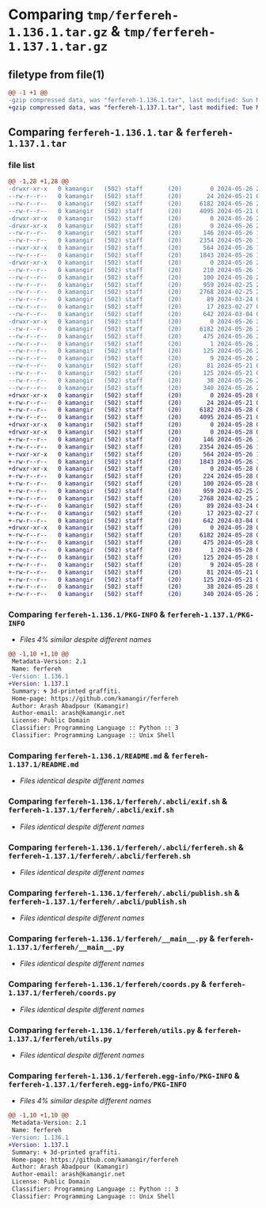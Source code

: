 # Comparing `tmp/ferfereh-1.136.1.tar.gz` & `tmp/ferfereh-1.137.1.tar.gz`

## filetype from file(1)

```diff
@@ -1 +1 @@
-gzip compressed data, was "ferfereh-1.136.1.tar", last modified: Sun May 26 21:57:19 2024, max compression
+gzip compressed data, was "ferfereh-1.137.1.tar", last modified: Tue May 28 01:38:48 2024, max compression
```

## Comparing `ferfereh-1.136.1.tar` & `ferfereh-1.137.1.tar`

### file list

```diff
@@ -1,28 +1,28 @@
-drwxr-xr-x   0 kamangir   (502) staff       (20)        0 2024-05-26 21:57:19.713267 ferfereh-1.136.1/
--rw-r--r--   0 kamangir   (502) staff       (20)       24 2024-05-21 05:59:00.000000 ferfereh-1.136.1/MANIFEST.in
--rw-r--r--   0 kamangir   (502) staff       (20)     6182 2024-05-26 21:57:19.712796 ferfereh-1.136.1/PKG-INFO
--rw-r--r--   0 kamangir   (502) staff       (20)     4095 2024-05-21 06:02:29.000000 ferfereh-1.136.1/README.md
-drwxr-xr-x   0 kamangir   (502) staff       (20)        0 2024-05-26 21:57:19.706938 ferfereh-1.136.1/ferfereh/
-drwxr-xr-x   0 kamangir   (502) staff       (20)        0 2024-05-26 21:57:19.711577 ferfereh-1.136.1/ferfereh/.abcli/
--rw-r--r--   0 kamangir   (502) staff       (20)      146 2024-05-26 17:55:07.000000 ferfereh-1.136.1/ferfereh/.abcli/actions.sh
--rw-r--r--   0 kamangir   (502) staff       (20)     2354 2024-05-26 17:55:07.000000 ferfereh-1.136.1/ferfereh/.abcli/exif.sh
--rwxr-xr-x   0 kamangir   (502) staff       (20)      564 2024-05-26 17:55:07.000000 ferfereh-1.136.1/ferfereh/.abcli/ferfereh.sh
--rw-r--r--   0 kamangir   (502) staff       (20)     1843 2024-05-26 17:55:07.000000 ferfereh-1.136.1/ferfereh/.abcli/publish.sh
-drwxr-xr-x   0 kamangir   (502) staff       (20)        0 2024-05-26 21:57:19.711878 ferfereh-1.136.1/ferfereh/.abcli/tests/
--rw-r--r--   0 kamangir   (502) staff       (20)      210 2024-05-26 17:55:07.000000 ferfereh-1.136.1/ferfereh/.abcli/tests/version.sh
--rw-r--r--   0 kamangir   (502) staff       (20)      100 2024-05-26 21:57:13.000000 ferfereh-1.136.1/ferfereh/__init__.py
--rw-r--r--   0 kamangir   (502) staff       (20)      959 2024-02-25 23:42:23.000000 ferfereh-1.136.1/ferfereh/__main__.py
--rw-r--r--   0 kamangir   (502) staff       (20)     2768 2024-02-25 23:44:02.000000 ferfereh-1.136.1/ferfereh/coords.py
--rw-r--r--   0 kamangir   (502) staff       (20)       89 2024-03-24 00:16:12.000000 ferfereh-1.136.1/ferfereh/logger.py
--rw-r--r--   0 kamangir   (502) staff       (20)       17 2023-02-27 00:15:30.000000 ferfereh-1.136.1/ferfereh/urls.py
--rw-r--r--   0 kamangir   (502) staff       (20)      642 2024-03-04 07:37:30.000000 ferfereh-1.136.1/ferfereh/utils.py
-drwxr-xr-x   0 kamangir   (502) staff       (20)        0 2024-05-26 21:57:19.712220 ferfereh-1.136.1/ferfereh.egg-info/
--rw-r--r--   0 kamangir   (502) staff       (20)     6182 2024-05-26 21:57:19.000000 ferfereh-1.136.1/ferfereh.egg-info/PKG-INFO
--rw-r--r--   0 kamangir   (502) staff       (20)      475 2024-05-26 21:57:19.000000 ferfereh-1.136.1/ferfereh.egg-info/SOURCES.txt
--rw-r--r--   0 kamangir   (502) staff       (20)        1 2024-05-26 21:57:19.000000 ferfereh-1.136.1/ferfereh.egg-info/dependency_links.txt
--rw-r--r--   0 kamangir   (502) staff       (20)      125 2024-05-26 21:57:19.000000 ferfereh-1.136.1/ferfereh.egg-info/requires.txt
--rw-r--r--   0 kamangir   (502) staff       (20)        9 2024-05-26 21:57:19.000000 ferfereh-1.136.1/ferfereh.egg-info/top_level.txt
--rw-r--r--   0 kamangir   (502) staff       (20)       81 2024-05-21 05:52:18.000000 ferfereh-1.136.1/pyproject.toml
--rw-r--r--   0 kamangir   (502) staff       (20)      125 2024-05-21 05:56:20.000000 ferfereh-1.136.1/requirements.txt
--rw-r--r--   0 kamangir   (502) staff       (20)       38 2024-05-26 21:57:19.713392 ferfereh-1.136.1/setup.cfg
--rw-r--r--   0 kamangir   (502) staff       (20)      340 2024-05-26 20:37:51.000000 ferfereh-1.136.1/setup.py
+drwxr-xr-x   0 kamangir   (502) staff       (20)        0 2024-05-28 01:38:48.043820 ferfereh-1.137.1/
+-rw-r--r--   0 kamangir   (502) staff       (20)       24 2024-05-21 05:59:00.000000 ferfereh-1.137.1/MANIFEST.in
+-rw-r--r--   0 kamangir   (502) staff       (20)     6182 2024-05-28 01:38:48.043162 ferfereh-1.137.1/PKG-INFO
+-rw-r--r--   0 kamangir   (502) staff       (20)     4095 2024-05-21 06:02:29.000000 ferfereh-1.137.1/README.md
+drwxr-xr-x   0 kamangir   (502) staff       (20)        0 2024-05-28 01:38:48.039110 ferfereh-1.137.1/ferfereh/
+drwxr-xr-x   0 kamangir   (502) staff       (20)        0 2024-05-28 01:38:48.041512 ferfereh-1.137.1/ferfereh/.abcli/
+-rw-r--r--   0 kamangir   (502) staff       (20)      146 2024-05-26 17:55:07.000000 ferfereh-1.137.1/ferfereh/.abcli/actions.sh
+-rw-r--r--   0 kamangir   (502) staff       (20)     2354 2024-05-26 17:55:07.000000 ferfereh-1.137.1/ferfereh/.abcli/exif.sh
+-rwxr-xr-x   0 kamangir   (502) staff       (20)      564 2024-05-26 17:55:07.000000 ferfereh-1.137.1/ferfereh/.abcli/ferfereh.sh
+-rw-r--r--   0 kamangir   (502) staff       (20)     1843 2024-05-26 17:55:07.000000 ferfereh-1.137.1/ferfereh/.abcli/publish.sh
+drwxr-xr-x   0 kamangir   (502) staff       (20)        0 2024-05-28 01:38:48.041886 ferfereh-1.137.1/ferfereh/.abcli/tests/
+-rw-r--r--   0 kamangir   (502) staff       (20)      224 2024-05-28 01:33:21.000000 ferfereh-1.137.1/ferfereh/.abcli/tests/version.sh
+-rw-r--r--   0 kamangir   (502) staff       (20)      100 2024-05-28 01:38:42.000000 ferfereh-1.137.1/ferfereh/__init__.py
+-rw-r--r--   0 kamangir   (502) staff       (20)      959 2024-02-25 23:42:23.000000 ferfereh-1.137.1/ferfereh/__main__.py
+-rw-r--r--   0 kamangir   (502) staff       (20)     2768 2024-02-25 23:44:02.000000 ferfereh-1.137.1/ferfereh/coords.py
+-rw-r--r--   0 kamangir   (502) staff       (20)       89 2024-03-24 00:16:12.000000 ferfereh-1.137.1/ferfereh/logger.py
+-rw-r--r--   0 kamangir   (502) staff       (20)       17 2023-02-27 00:15:30.000000 ferfereh-1.137.1/ferfereh/urls.py
+-rw-r--r--   0 kamangir   (502) staff       (20)      642 2024-03-04 07:37:30.000000 ferfereh-1.137.1/ferfereh/utils.py
+drwxr-xr-x   0 kamangir   (502) staff       (20)        0 2024-05-28 01:38:48.042599 ferfereh-1.137.1/ferfereh.egg-info/
+-rw-r--r--   0 kamangir   (502) staff       (20)     6182 2024-05-28 01:38:48.000000 ferfereh-1.137.1/ferfereh.egg-info/PKG-INFO
+-rw-r--r--   0 kamangir   (502) staff       (20)      475 2024-05-28 01:38:48.000000 ferfereh-1.137.1/ferfereh.egg-info/SOURCES.txt
+-rw-r--r--   0 kamangir   (502) staff       (20)        1 2024-05-28 01:38:48.000000 ferfereh-1.137.1/ferfereh.egg-info/dependency_links.txt
+-rw-r--r--   0 kamangir   (502) staff       (20)      125 2024-05-28 01:38:48.000000 ferfereh-1.137.1/ferfereh.egg-info/requires.txt
+-rw-r--r--   0 kamangir   (502) staff       (20)        9 2024-05-28 01:38:48.000000 ferfereh-1.137.1/ferfereh.egg-info/top_level.txt
+-rw-r--r--   0 kamangir   (502) staff       (20)       81 2024-05-21 05:52:18.000000 ferfereh-1.137.1/pyproject.toml
+-rw-r--r--   0 kamangir   (502) staff       (20)      125 2024-05-21 05:56:20.000000 ferfereh-1.137.1/requirements.txt
+-rw-r--r--   0 kamangir   (502) staff       (20)       38 2024-05-28 01:38:48.043935 ferfereh-1.137.1/setup.cfg
+-rw-r--r--   0 kamangir   (502) staff       (20)      340 2024-05-26 20:37:51.000000 ferfereh-1.137.1/setup.py
```

### Comparing `ferfereh-1.136.1/PKG-INFO` & `ferfereh-1.137.1/PKG-INFO`

 * *Files 4% similar despite different names*

```diff
@@ -1,10 +1,10 @@
 Metadata-Version: 2.1
 Name: ferfereh
-Version: 1.136.1
+Version: 1.137.1
 Summary: 🌀 3d-printed graffiti.
 Home-page: https://github.com/kamangir/ferfereh
 Author: Arash Abadpour (Kamangir)
 Author-email: arash@kamangir.net
 License: Public Domain
 Classifier: Programming Language :: Python :: 3
 Classifier: Programming Language :: Unix Shell
```

### Comparing `ferfereh-1.136.1/README.md` & `ferfereh-1.137.1/README.md`

 * *Files identical despite different names*

### Comparing `ferfereh-1.136.1/ferfereh/.abcli/exif.sh` & `ferfereh-1.137.1/ferfereh/.abcli/exif.sh`

 * *Files identical despite different names*

### Comparing `ferfereh-1.136.1/ferfereh/.abcli/ferfereh.sh` & `ferfereh-1.137.1/ferfereh/.abcli/ferfereh.sh`

 * *Files identical despite different names*

### Comparing `ferfereh-1.136.1/ferfereh/.abcli/publish.sh` & `ferfereh-1.137.1/ferfereh/.abcli/publish.sh`

 * *Files identical despite different names*

### Comparing `ferfereh-1.136.1/ferfereh/__main__.py` & `ferfereh-1.137.1/ferfereh/__main__.py`

 * *Files identical despite different names*

### Comparing `ferfereh-1.136.1/ferfereh/coords.py` & `ferfereh-1.137.1/ferfereh/coords.py`

 * *Files identical despite different names*

### Comparing `ferfereh-1.136.1/ferfereh/utils.py` & `ferfereh-1.137.1/ferfereh/utils.py`

 * *Files identical despite different names*

### Comparing `ferfereh-1.136.1/ferfereh.egg-info/PKG-INFO` & `ferfereh-1.137.1/ferfereh.egg-info/PKG-INFO`

 * *Files 4% similar despite different names*

```diff
@@ -1,10 +1,10 @@
 Metadata-Version: 2.1
 Name: ferfereh
-Version: 1.136.1
+Version: 1.137.1
 Summary: 🌀 3d-printed graffiti.
 Home-page: https://github.com/kamangir/ferfereh
 Author: Arash Abadpour (Kamangir)
 Author-email: arash@kamangir.net
 License: Public Domain
 Classifier: Programming Language :: Python :: 3
 Classifier: Programming Language :: Unix Shell
```

